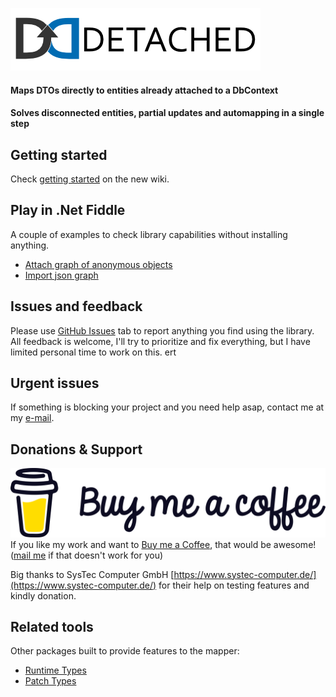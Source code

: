 ![Detached Banner](banner.png?raw=true)

#### Maps DTOs directly to entities already attached to a DbContext
#### Solves disconnected entities, partial updates and automapping in a single step

## Getting started
Check [getting started](https://github.com/leonardoporro/Detached-Mapper/wiki/Getting-Started) on the new wiki.

## Play in .Net Fiddle
A couple of examples to check library capabilities without installing anything.

- [Attach graph of anonymous objects](https://dotnetfiddle.net/l7q6wA) 
- [Import json graph](https://dotnetfiddle.net/Mn8mYU)

## Issues and feedback
Please use [GitHub Issues](https://github.com/leonardoporro/Detached-Mapper/issues) tab to report anything you find using the library.
All feedback is welcome, I'll try to prioritize and fix everything, but I have limited personal time to work on this.
ert
## Urgent issues
If something is blocking your project and you need help asap, contact me at my [e-mail](mailto:mail@leonardoporro.com.ar).

## Donations & Support
![Detached Banner](donations.png?raw=true)
If you like my work and want to [Buy me a Coffee](https://bmc.link/lporro), that would be awesome! ([mail me](mailto:mail@leonardoporro.com.ar) if that doesn't work for you)

Big thanks to SysTec Computer GmbH [https://www.systec-computer.de/](https://www.systec-computer.de/) for their help on testing features and kindly donation.

## Related tools
Other packages built to provide features to the mapper:

- [Runtime Types](https://github.com/leonardoporro/Detached-RuntimeTypes)
- [Patch Types](https://github.com/leonardoporro/Detached-PatchTypes)
